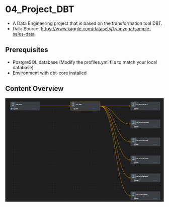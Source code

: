 # 04_Project_DBT
- A Data Engineering project that is based on the transformation tool DBT. 
- Data Source:  https://www.kaggle.com/datasets/kyanyoga/sample-sales-data  

## Prerequisites
- PostgreSQL database (Modify the profiles.yml file to match your local database)
- Environment with dbt-core installed 

## Content Overview 
![alt text](/images/image.png)
